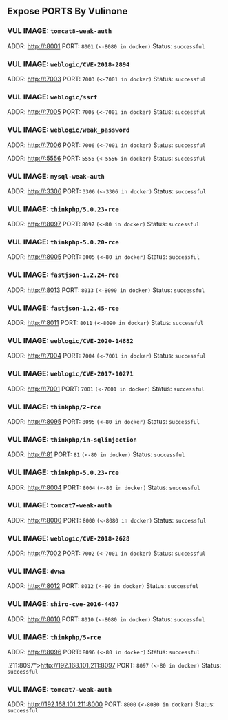 ## Expose PORTS By Vulinone

### VUL IMAGE: `tomcat8-weak-auth`

ADDR: <a href="http://<nil>:8001">http://<nil>:8001</a>  PORT: `8001` `(<-8080 in docker)` Status: `successful`

### VUL IMAGE: `weblogic/CVE-2018-2894`

ADDR: <a href="http://<nil>:7003">http://<nil>:7003</a>  PORT: `7003` `(<-7001 in docker)` Status: `successful`

### VUL IMAGE: `weblogic/ssrf`

ADDR: <a href="http://<nil>:7005">http://<nil>:7005</a>  PORT: `7005` `(<-7001 in docker)` Status: `successful`

### VUL IMAGE: `weblogic/weak_password`

ADDR: <a href="http://<nil>:7006">http://<nil>:7006</a>  PORT: `7006` `(<-7001 in docker)` Status: `successful`

ADDR: <a href="http://<nil>:5556">http://<nil>:5556</a>  PORT: `5556` `(<-5556 in docker)` Status: `successful`

### VUL IMAGE: `mysql-weak-auth`

ADDR: <a href="http://<nil>:3306">http://<nil>:3306</a>  PORT: `3306` `(<-3306 in docker)` Status: `successful`

### VUL IMAGE: `thinkphp/5.0.23-rce`

ADDR: <a href="http://<nil>:8097">http://<nil>:8097</a>  PORT: `8097` `(<-80 in docker)` Status: `successful`

### VUL IMAGE: `thinkphp-5.0.20-rce`

ADDR: <a href="http://<nil>:8005">http://<nil>:8005</a>  PORT: `8005` `(<-80 in docker)` Status: `successful`

### VUL IMAGE: `fastjson-1.2.24-rce`

ADDR: <a href="http://<nil>:8013">http://<nil>:8013</a>  PORT: `8013` `(<-8090 in docker)` Status: `successful`

### VUL IMAGE: `fastjson-1.2.45-rce`

ADDR: <a href="http://<nil>:8011">http://<nil>:8011</a>  PORT: `8011` `(<-8090 in docker)` Status: `successful`

### VUL IMAGE: `weblogic/CVE-2020-14882`

ADDR: <a href="http://<nil>:7004">http://<nil>:7004</a>  PORT: `7004` `(<-7001 in docker)` Status: `successful`

### VUL IMAGE: `weblogic/CVE-2017-10271`

ADDR: <a href="http://<nil>:7001">http://<nil>:7001</a>  PORT: `7001` `(<-7001 in docker)` Status: `successful`

### VUL IMAGE: `thinkphp/2-rce`

ADDR: <a href="http://<nil>:8095">http://<nil>:8095</a>  PORT: `8095` `(<-80 in docker)` Status: `successful`

### VUL IMAGE: `thinkphp/in-sqlinjection`

ADDR: <a href="http://<nil>:81">http://<nil>:81</a>  PORT: `81` `(<-80 in docker)` Status: `successful`

### VUL IMAGE: `thinkphp-5.0.23-rce`

ADDR: <a href="http://<nil>:8004">http://<nil>:8004</a>  PORT: `8004` `(<-80 in docker)` Status: `successful`

### VUL IMAGE: `tomcat7-weak-auth`

ADDR: <a href="http://<nil>:8000">http://<nil>:8000</a>  PORT: `8000` `(<-8080 in docker)` Status: `successful`

### VUL IMAGE: `weblogic/CVE-2018-2628`

ADDR: <a href="http://<nil>:7002">http://<nil>:7002</a>  PORT: `7002` `(<-7001 in docker)` Status: `successful`

### VUL IMAGE: `dvwa`

ADDR: <a href="http://<nil>:8012">http://<nil>:8012</a>  PORT: `8012` `(<-80 in docker)` Status: `successful`

### VUL IMAGE: `shiro-cve-2016-4437`

ADDR: <a href="http://<nil>:8010">http://<nil>:8010</a>  PORT: `8010` `(<-8080 in docker)` Status: `successful`

### VUL IMAGE: `thinkphp/5-rce`

ADDR: <a href="http://<nil>:8096">http://<nil>:8096</a>  PORT: `8096` `(<-80 in docker)` Status: `successful`

.211:8097">http://192.168.101.211:8097</a>  PORT: `8097` `(<-80 in docker)` Status: `successful`

### VUL IMAGE: `tomcat7-weak-auth`

ADDR: <a href="http://192.168.101.211:8000">http://192.168.101.211:8000</a>  PORT: `8000` `(<-8080 in docker)` Status: `successful`

